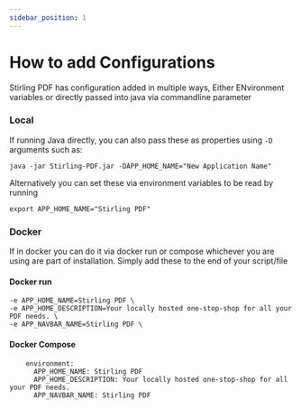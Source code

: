```yaml
---
sidebar_position: 1
---
```

# How to add Configurations

Stirling PDF has configuration added in multiple ways, Either ENvironment variables or directly passed into java via commandline parameter 


### Local 
If running Java directly, you can also pass these as properties using `-D` arguments such as:
```
java -jar Stirling-PDF.jar -DAPP_HOME_NAME="New Application Name"
```

Alternatively you can set these via environment variables to be read by running 
```
export APP_HOME_NAME="Stirling PDF"
```

### Docker
If in docker you can do it via docker run or compose whichever you are using are part of installation.
Simply add these to the end of your script/file
#### Docker run
```
-e APP_HOME_NAME=Stirling PDF \
-e APP_HOME_DESCRIPTION=Your locally hosted one-stop-shop for all your PDF needs. \
-e APP_NAVBAR_NAME=Stirling PDF \
```
#### Docker Compose

```
    environment:
      APP_HOME_NAME: Stirling PDF
      APP_HOME_DESCRIPTION: Your locally hosted one-stop-shop for all your PDF needs.
      APP_NAVBAR_NAME: Stirling PDF
```
